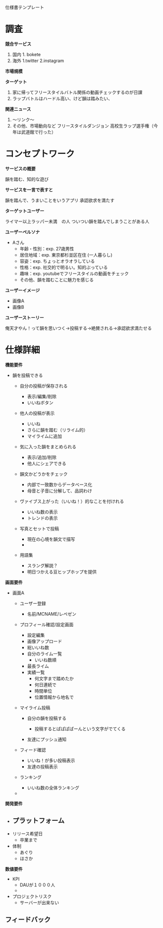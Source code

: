 仕様書テンプレート

# 調査

**競合サービス**

  1. 国内
    1. bokete
  2. 海外
    1.twitter
    2.instagram

**市場規模**

**ターゲット**

  1. 家に帰ってフリースタイルバトル関係の動画チェックするのが日課
  2. ラップバトルはハードル高い、けど韻は踏みたい、

**関連ニュース**

  1. 〜リンク〜
1. その他、市場動向など
  フリースタイルダンジョン
  高校生ラップ選手権（今年は武道館で行った）


# コンセプトワーク

**サービスの概要**

韻を踏む、知的な遊び　

**サービスを一言で表すと**

韻を踏んで、うまいことをいうアプリ
承認欲求を満たす

**ターゲットユーザー**

ライマー以上ラッパー未満　の人
ついつい韻を踏んでしまうことがある人

**ユーザーペルソナ**

- Aさん
  - 年齢・性別：exp. 27歳男性
  - 居住地域：exp. 東京都杉並区在住 (一人暮らし)
  - 容姿：exp. ちょっとオラオラしている
  - 性格：exp. 社交的で明るい。知的ぶっている
  - 趣味：exp. youtubeでフリースタイルの動画をチェック
  - その他、韻を踏むことに魅力を感じる

**ユーザーイメージ**

- 画像A
- 画像B

**ユーザーストーリー**

俺天才やん！って韻を思いつく->投稿する->絶賛される->承認欲求満たせる


# 仕様詳細

**機能要件**

- 韻を投稿できる

  - 自分の投稿が保存される
    - 表示/編集/削除
    - いいねボタン
    
  - 他人の投稿が表示
    - いいね
    - さらに韻を踏む（リライム的）
    - マイライムに追加
  
  - 気に入った韻をまとめられる
    - 表示/追加/削除
    - 他人にシェアできる
    
  - 韻文かどうかをチェック
    - 内部で一致数からデータベース化
    - 母音と子音に分解して、品詞わけ
    
  - ヴァイブス上がった（いいね！）的なことを付けれる
    - いいね数の表示
    - トレンドの表示
    
  - 写真とセットで投稿
    - 現在の心境を韻文で描写
    - 
  - 用語集
    - スラング解説？
    - 明日つかえる豆ヒップホップを提供

**画面要件**

- 画面A

  - ユーザー登録
    - 名前/MCNAME/レペゼン
    
  - プロフィール確認/設定画面
    - 設定編集
    - 画像アップロード
    - 総いいね数
    - 自分のライム一覧
      - いいね数順
    - 最長ライム
    - 実績一覧
      - 何文字まで踏めたか
      - 何日連続で
      - 時間単位
      - 位置情報から地名で
    
  - マイライム投稿
    - 自分の韻を投稿する
      - 投稿するとぱぱぱぱーんという文字がでてくる
    
    - 友達にプッシュ通知
      
  - フィード確認
    - いいね！が多い投稿表示
    - 友達の投稿表示
    
  - ランキング
    - いいね数の全体ランキング
  
  - 

**開発要件**

- プラットフォーム
  - 
- リリース希望日
  - 卒業まで
- 体制
  - あぐり
  - ほさか

**数値要件**

- KPI
  - DAUが１０００人
  - 
- プロジェクトリスク
  - サーバーが出来ない

**フィードバック**
- 
